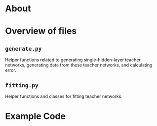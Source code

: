 # About
# Overview of files
## `generate.py`
Helper functions related to generating single-hidden-layer teacher networks, generating data from these teacher networks, and calculating error.
## `fitting.py`
Helper functions and classes for fitting teacher networks.

# Example Code